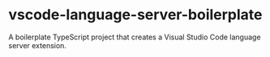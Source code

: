 # vscode-language-server-boilerplate
A boilerplate TypeScript project that creates a Visual Studio Code language server extension.
